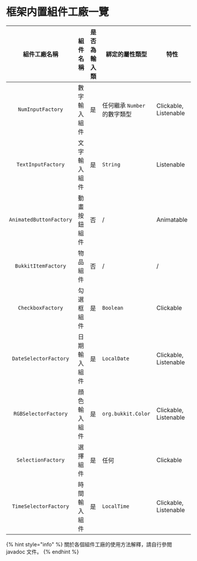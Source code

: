 # 框架内置組件工廠一覽



|          組件工廠名稱         | 組件名稱   | 是否為輸入類 | 綁定的屬性類型             | 特性                    |
| :---------------------: | ------ | ------ | ------------------- | --------------------- |
|    `NumInputFactory`    | 數字輸入組件 | 是      | 任何繼承 `Number` 的數字類型 | Clickable, Listenable |
|    `TextInputFactory`   | 文字輸入組件 | 是      | `String`            | Listenable            |
| `AnimatedButtonFactory` | 動畫按鈕組件 | 否      | /                   | Animatable            |
|   `BukkitItemFactory`   | 物品組件   | 否      | /                   | /                     |
|    `CheckboxFactory`    | 勾選框組件  | 是      | `Boolean`           | Clickable             |
|  `DateSelectorFactory`  | 日期輸入組件 | 是      | `LocalDate`         | Clickable, Listenable |
|   `RGBSelectorFactory`  | 顔色輸入組件 | 是      | `org.bukkit.Color`  | Clickable, Listenable |
|    `SelectionFactory`   | 選擇組件   | 是      | 任何                  | Clickable             |
|  `TimeSelectorFactory`  | 時間輸入組件 | 是      | `LocalTime`         | Clickable, Listenable |

{% hint style="info" %}
關於各個組件工廠的使用方法解釋，請自行參閲 javadoc 文件。
{% endhint %}
